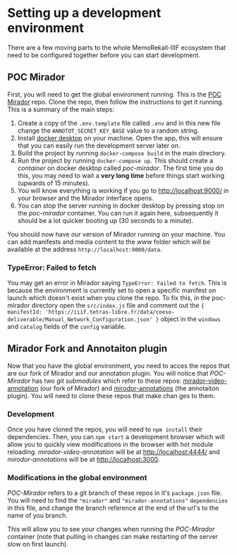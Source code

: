 # Setting up a development environment

There are a few moving parts to the whole MemoRekall-IIIF ecosystem that need to be configured together before you can start development.

## POC Mirador

First, you will need to get the global environment running. This is the [POC Mirador](https://gitlab.tetras-libre.fr/iiif/POC-mirador) repo. Clone the repo, then follow the instructions to get it running. This is a summary of the main steps:

1. Create a copy of the `.env.template` file called `.env` and in this new file change the `ANNOTOT_SECRET_KEY_BASE` value to a random string.
2. Install [docker desktop](https://www.docker.com/products/docker-desktop/) on your machine. Open the app, this will ensure that you can easily run the development server later on.
3. Build the project by running `docker-compose build` in the main directory.
4. Run the project by running `docker-compose up`. This should create a _container_ on docker desktop called _poc-mirador_. The first time you do this, you may need to wait a **very long time** before things start working (upwards of 15 minutes).
5. You will know everything is working if you go to [http://localhost:9000/](http://localhost:9000/) in your browser and the Mirador interface opens.
6. You can stop the server running in docker desktop by pressing stop on the _poc-mirador_ container. You can run it again here, subsequently it should be a lot quicker booting up (30 seconds to a minute).

You should now have our version of Mirador running on your machine. You can add manifests and media content to the _www_ folder which will be available at the address `http://localhost:9000/data`.

### TypeError: Failed to fetch

You may get an error in Mirador saying `TypeError: Failed to fetch`. This is because the environment is currently set to open a specific manifest on launch which doesn't exist when you clone the repo. To fix this, in the poc-mirador directory open the `src/index.js` file and comment out the `{ manifestId: 'https://iiif.tetras-libre.fr/data/coeso-deliverable/Manual_Network_Configuration.json' }` object in the `windows` and `catalog` fields of the `config` variable.

## Mirador Fork and Annotaiton plugin

Now that you have the global environment, you need to acces the repos that are our fork of Mirador and our annotation plugin. You will notice that _POC-Mirador_ has two _git submodules_ which refer to these repos: [mirador-video-annotation](https://gitlab.tetras-libre.fr/iiif/mirador-video-annotation) (our fork of Mirador) and [mirodor-annotations](https://gitlab.tetras-libre.fr/iiif/mirador-annotations) (the annotaiton plugin). You will need to clone these repos that make chan ges to them.

### Development

Once you have cloned the repos, you will need to `npm install` their dependencies. Then, you can `npm start` a development browser which will allow you to quickly view modifications in the browser with hot module reloading. _mirador-video-annotation_ will be at [http://localhost:4444/](http://localhost:4444/) and _mirodor-annotations_ will be at [http://localhost:3000](http://localhost:3000).

### Modifications in the global environment

_POC-Mirador_ refers to a git branch of these repos in it's `package.json` file. You will need to find the `"mirador"` and `"mirador-annotations"` `dependencies` in this file, and change the branch reference at the end of the url's to the name of you branch. 

This will allow you to see your changes when running the _POC-Mirador_ container (note that pulling in changes can make restarting of the server slow on first launch).